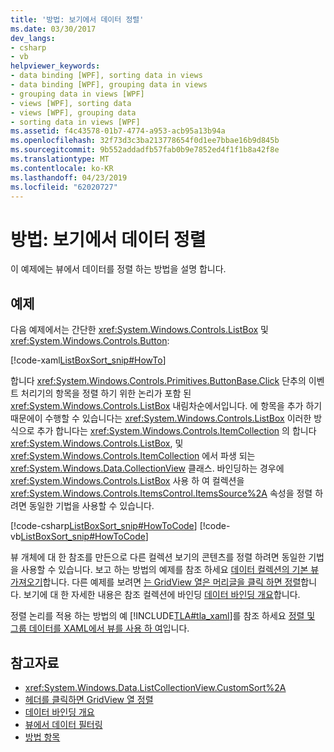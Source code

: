 ```yaml
---
title: '방법: 보기에서 데이터 정렬'
ms.date: 03/30/2017
dev_langs:
- csharp
- vb
helpviewer_keywords:
- data binding [WPF], sorting data in views
- data binding [WPF], grouping data in views
- grouping data in views [WPF]
- views [WPF], sorting data
- views [WPF], grouping data
- sorting data in views [WPF]
ms.assetid: f4c43578-01b7-4774-a953-acb95a13b94a
ms.openlocfilehash: 32f73d3c3ba213778654f0d1ee7bbae16b9d845b
ms.sourcegitcommit: 9b552addadfb57fab0b9e7852ed4f1f1b8a42f8e
ms.translationtype: MT
ms.contentlocale: ko-KR
ms.lasthandoff: 04/23/2019
ms.locfileid: "62020727"
---
```

# <a name="how-to-sort-data-in-a-view"></a>방법: 보기에서 데이터 정렬
이 예제에는 뷰에서 데이터를 정렬 하는 방법을 설명 합니다.  
  
## <a name="example"></a>예제  
 다음 예제에서는 간단한 <xref:System.Windows.Controls.ListBox> 및 <xref:System.Windows.Controls.Button>:  
  
 [!code-xaml[ListBoxSort_snip#HowTo](~/samples/snippets/csharp/VS_Snippets_Wpf/ListBoxSort_snip/CSharp/Window1.xaml#howto)]  
  
 합니다 <xref:System.Windows.Controls.Primitives.ButtonBase.Click> 단추의 이벤트 처리기의 항목을 정렬 하기 위한 논리가 포함 된 <xref:System.Windows.Controls.ListBox> 내림차순에서입니다. 에 항목을 추가 하기 때문에이 수행할 수 있습니다는 <xref:System.Windows.Controls.ListBox> 이러한 방식으로 추가 합니다는 <xref:System.Windows.Controls.ItemCollection> 의 합니다 <xref:System.Windows.Controls.ListBox>, 및 <xref:System.Windows.Controls.ItemCollection> 에서 파생 되는 <xref:System.Windows.Data.CollectionView> 클래스. 바인딩하는 경우에 <xref:System.Windows.Controls.ListBox> 사용 하 여 컬렉션을 <xref:System.Windows.Controls.ItemsControl.ItemsSource%2A> 속성을 정렬 하려면 동일한 기법을 사용할 수 있습니다.  
  
 [!code-csharp[ListBoxSort_snip#HowToCode](~/samples/snippets/csharp/VS_Snippets_Wpf/ListBoxSort_snip/CSharp/Window1.xaml.cs#howtocode)]
 [!code-vb[ListBoxSort_snip#HowToCode](~/samples/snippets/visualbasic/VS_Snippets_Wpf/ListBoxSort_snip/visualbasic/window1.xaml.vb#howtocode)]  
  
 뷰 개체에 대 한 참조를 만든으로 다른 컬렉션 보기의 콘텐츠를 정렬 하려면 동일한 기법을 사용할 수 있습니다. 보고 하는 방법의 예제를 참조 하세요 [데이터 컬렉션의 기본 뷰 가져오기](how-to-get-the-default-view-of-a-data-collection.md)합니다. 다른 예제를 보려면 [는 GridView 열은 머리글을 클릭 하면 정렬](../controls/how-to-sort-a-gridview-column-when-a-header-is-clicked.md)합니다. 보기에 대 한 자세한 내용은 참조 컬렉션에 바인딩 [데이터 바인딩 개요](data-binding-overview.md)합니다.  
  
 정렬 논리를 적용 하는 방법의 예 [!INCLUDE[TLA#tla_xaml](../../../../includes/tlasharptla-xaml-md.md)]를 참조 하세요 [정렬 및 그룹 데이터를 XAML에서 뷰를 사용 하 여](how-to-sort-and-group-data-using-a-view-in-xaml.md)입니다.  
  
## <a name="see-also"></a>참고자료

- <xref:System.Windows.Data.ListCollectionView.CustomSort%2A>
- [헤더를 클릭하면 GridView 열 정렬](../controls/how-to-sort-a-gridview-column-when-a-header-is-clicked.md)
- [데이터 바인딩 개요](data-binding-overview.md)
- [뷰에서 데이터 필터링](how-to-filter-data-in-a-view.md)
- [방법 항목](data-binding-how-to-topics.md)
